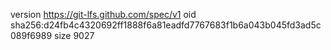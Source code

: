 version https://git-lfs.github.com/spec/v1
oid sha256:d24fb4c4320692ff1888f6a81eadfd7767683f1b6a043b045fd3ad5c089f6989
size 9027
